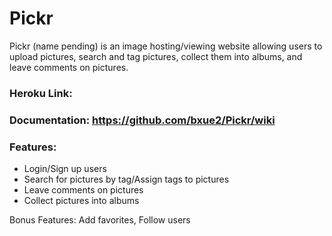 # Pickr

Pickr (name pending) is an image hosting/viewing website allowing users to upload pictures, search and tag pictures, collect them into albums, and leave comments on pictures.

### Heroku Link: 

### Documentation: https://github.com/bxue2/Pickr/wiki

### Features:
- Login/Sign up users
- Search for pictures by tag/Assign tags to pictures
- Leave comments on pictures
- Collect pictures into albums

Bonus Features: Add favorites, Follow users
